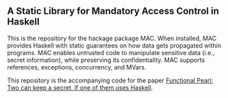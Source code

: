 ## A Static Library for Mandatory Access Control in Haskell

This is the repository for the hackage package MAC. When installed, MAC provides
Haskell with static guarantees on how data gets propagated within programs. MAC
enables untrusted code to manipulate sensitive data (i.e., secret information),
while preserving its confidentiality. MAC supports references, exceptions,
concurrency, and MVars.

This repository is the accompanying code for the paper
 [Functional
 Pearl: Two can keep a secret, if one of them uses Haskell](http://www.cse.chalmers.se/~russo/publications_files/pearl-russo.pdf).
